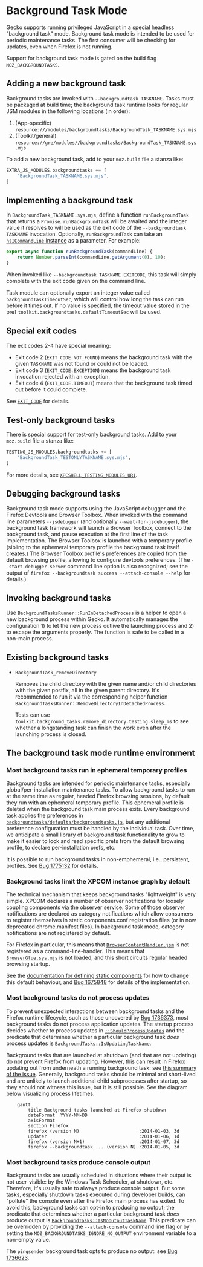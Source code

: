# Background Task Mode

Gecko supports running privileged JavaScript in a special headless "background task" mode.  Background task mode is intended to be used for periodic maintenance tasks.  The first consumer will be checking for updates, even when Firefox is not running.

Support for background task mode is gated on the build flag `MOZ_BACKGROUNDTASKS`.

## Adding a new background task

Background tasks are invoked with `--backgroundtask TASKNAME`.  Tasks must be packaged at build time; the background task runtime looks for regular JSM modules in the following locations (in order):

1. (App-specific) `resource:///modules/backgroundtasks/BackgroundTask_TASKNAME.sys.mjs`
2. (Toolkit/general) `resource://gre/modules//backgroundtasks/BackgroundTask_TASKNAME.sys.mjs`

To add a new background task, add to your `moz.build` file a stanza like:

```python
EXTRA_JS_MODULES.backgroundtasks += [
    "BackgroundTask_TASKNAME.sys.mjs",
]
```

## Implementing a background task

In `BackgroundTask_TASKNAME.sys.mjs`, define a function `runBackgroundTask` that returns a `Promise`.  `runBackgroundTask` will be awaited and the integer value it resolves to will be used as the exit code of the `--backgroundtask TASKNAME` invocation.  Optionally, `runBackgroundTask` can take an [`nsICommandLine` instance](https://searchfox.org/mozilla-central/source/toolkit/components/commandlines/nsICommandLine.idl) as a parameter.  For example:

```javascript
export async function runBackgroundTask(commandLine) {
    return Number.parseInt(commandLine.getArgument(0), 10);
}
```

When invoked like `--backgroundtask TASKNAME EXITCODE`, this task will simply complete with the exit code given on the command line.

Task module can optionally export an integer value called `backgroundTaskTimeoutSec`, which will control how long the task can run before it times out. If no value is specified, the timeout value stored in the pref `toolkit.backgroundtasks.defaultTimeoutSec` will be used.

## Special exit codes

The exit codes 2-4 have special meaning:

* Exit code 2 (`EXIT_CODE.NOT_FOUND`) means the background task with the given `TASKNAME` was not found or could not be loaded.
* Exit code 3 (`EXIT_CODE.EXCEPTION`) means the background task invocation rejected with an exception.
* Exit code 4 (`EXIT_CODE.TIMEOUT`) means that the background task timed out before it could complete.

See [`EXIT_CODE`](https://searchfox.org/mozilla-central/source/toolkit/components/backgroundtasks/BackgroundTasksManager.sys.mjs) for details.

## Test-only background tasks

There is special support for test-only background tasks.  Add to your `moz.build` file a stanza like:

```python
TESTING_JS_MODULES.backgroundtasks += [
    "BackgroundTask_TESTONLYTASKNAME.sys.mjs",
]
```

For more details, see [`XPCSHELL_TESTING_MODULES_URI`](https://searchfox.org/mozilla-central/search?q=XPCSHELL_TESTING_MODULES_URI).

## Debugging background tasks

Background task mode supports using the JavaScript debugger and the Firefox Devtools and Browser Toolbox.  When invoked with the command line parameters `--jsdebugger` (and optionally `--wait-for-jsdebugger`), the background task framework will launch a Browser Toolbox, connect to the background task, and pause execution at the first line of the task implementation.  The Browser Toolbox is launched with a temporary profile (sibling to the ephemeral temporary profile the background task itself creates.)  The Browser Toolbox profile's preferences are copied from the default browsing profile, allowing to configure devtools preferences.  (The `--start-debugger-server` command line option is also recognized; see the output of `firefox --backgroundtask success --attach-console --help` for details.)

## Invoking background tasks

Use `BackgroundTasksRunner::RunInDetachedProcess` is a helper to open a new background process within Gecko. It automatically manages the configuration 1) to let the new process outlive the launching process and 2) to escape the arguments properly. The function is safe to be called in a non-main process.

## Existing background tasks

* `BackgroundTask_removeDirectory`

  Removes the child directory with the given name and/or child directories with the given postfix, all in the given parent directory. It's recommended to run it via the corresponding helper function `BackgroundTasksRunner::RemoveDirectoryInDetachedProcess`.

  Tests can use `toolkit.background_tasks.remove_directory.testing.sleep_ms` to see whether a longstanding task can finish the work even after the launching process is closed.

## The background task mode runtime environment

### Most background tasks run in ephemeral temporary profiles

Background tasks are intended for periodic maintenance tasks, especially global/per-installation maintenance tasks.  To allow background tasks to run at the same time as regular, headed Firefox browsing sessions, by default they run with an ephemeral temporary profile.  This ephemeral profile is deleted when the background task main process exits.  Every background task applies the preferences in [`backgroundtasks/defaults/backgroundtasks.js`](https://searchfox.org/mozilla-central/source/toolkit/components/backgroundtasks/defaults/backgroundtasks.js), but any additional preference configuration must be handled by the individual task.  Over time, we anticipate a small library of background task functionality to grow to make it easier to lock and read specific prefs from the default browsing profile, to declare per-installation prefs, etc.

It is possible to run background tasks in non-emphemeral, i.e., persistent, profiles.  See [Bug 1775132](https://bugzilla.mozilla.org/show_bug.cgi?id=1775132) for details.

### Background tasks limit the XPCOM instance graph by default

The technical mechanism that keeps background tasks "lightweight" is very simple.  XPCOM declares a number of observer notifications for loosely coupling components via the observer service.   Some of those observer notifications are declared as category notifications which allow consumers to register themselves in static components.conf registration files (or in now deprecated chrome.manifest files).  In background task mode, category notifications are not registered by default.

For Firefox in particular, this means that [`BrowserContentHandler.jsm`](https://searchfox.org/mozilla-central/source/browser/components/BrowserContentHandler.jsm) is not registered as a command-line-handler.  This means that [`BrowserGlue.sys.mjs`](https://searchfox.org/mozilla-central/source/browser/components/BrowserGlue.sys.mjs) is not loaded, and this short circuits regular headed browsing startup.

See the [documentation for defining static components](https://firefox-source-docs.mozilla.org/build/buildsystem/defining-xpcom-components.html) for how to change this default behaviour, and [Bug 1675848](https://bugzilla.mozilla.org/show_bug.cgi?id=1675848) for details of the implementation.

### Most background tasks do not process updates

To prevent unexpected interactions between background tasks and the Firefox runtime lifecycle, such as those uncovered by [Bug 1736373](https://bugzilla.mozilla.org/show_bug.cgi?id=1736373), most background tasks do not process application updates.  The startup process decides whether to process updates in [`::ShouldProcessUpdates`](https://searchfox.org/mozilla-central/source/toolkit/xre/nsAppRunner.cpp) and the predicate that determines whether a particular background task *does* process updates is [`BackgroundTasks::IsUpdatingTaskName`](https://searchfox.org/mozilla-central/source/toolkit/components/backgroundtasks/BackgroundTasks.h).

Background tasks that are launched at shutdown (and that are not updating) do not prevent Firefox from updating.  However, this can result in Firefox updating out from underneath a running background task: see [this summary of the issue](https://bugzilla.mozilla.org/show_bug.cgi?id=1480452#c8).  Generally, background tasks should be minimal and short-lived and are unlikely to launch additional child subprocesses after startup, so they should not witness this issue, but it is still possible.  See the diagram below visualizing process lifetimes.

```{mermaid}
    gantt
        title Background tasks launched at Firefox shutdown
        dateFormat  YYYY-MM-DD
        axisFormat
        section Firefox
        firefox (version N)                      :2014-01-03, 3d
        updater                                  :2014-01-06, 1d
        firefox (version N+1)                    :2014-01-07, 3d
        firefox --backgroundtask ... (version N) :2014-01-05, 3d
```

### Most background tasks produce console output

Background tasks are usually scheduled in situations where their output is not user-visible: by the Windows Task Scheduler, at shutdown, etc.  Therefore, it's usually safe to always produce console output.  But some tasks, especially shutdown tasks executed during developer builds, can "pollute" the console even after the Firefox main process has exited.  To avoid this, background tasks can opt-in to producing no output; the predicate that determines whether a particular background task *does* produce output is [`BackgroundTasks::IsNoOutputTaskName`](https://searchfox.org/mozilla-central/source/toolkit/components/backgroundtasks/BackgroundTasks.h).  This predicate can be overridden by providing the `--attach-console` command line flag or by setting the `MOZ_BACKGROUNDTASKS_IGNORE_NO_OUTPUT` environment variable to a non-empty value.

The `pingsender` background task opts to produce no output: see [Bug 1736623](https://bugzilla.mozilla.org/show_bug.cgi?id=1736623).
